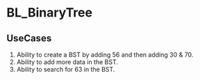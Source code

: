 # BL_BinaryTree

## UseCases
1. Ability to create a BST by adding 56 and then adding 30 & 70.
2. Ability to add more data in the BST.
3. Ability to search for 63 in the BST.
